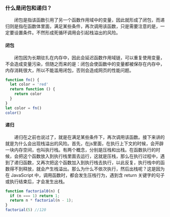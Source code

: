 ### 什么是闭包和递归？
&emsp;&emsp;闭包是指该函数引用了另一个函数作用域中的变量，因此就形成了闭包，而递归则是指在函数体里面，满足某些条件，再次调用该函数，只是需要注意的是，一定要设置条件。不然形成死循环调用会引起栈溢出的风险。
#### 闭包
&emsp;&emsp;闭包因为长期驻扎在内存中，因此会延迟函数作用域链，可以重复使用变量，不会造成变量污染，但随之而来的是：闭包会使函数中的变量都被保存在内存中，内存消耗很大，所以不能滥用闭包，否则会造成网页的性能问题。
```js
function fn() {
  let color = 'red'
  return function () {
    return color
  }
}
let color = fn()
color()
```
#### 递归
&emsp;&emsp;递归在之前也说过了，就是在满足某些条件下，再次调用该函数。接下来讲的就是为什么会出现栈溢出的风险。首先，在js里面，在执行上下文的时候，会开辟一块内存空间，也叫执行栈。有两个概念，分别是压栈和出栈。在函数执行的时候，会把这个函数放入到执行栈里面去运行，这就是压栈，那么在执行过程中，遇到了递归函数，又再次把这个函数加入到执行栈去执行，以此反复，执行栈中的函数得不到释放，就会产生栈溢出。那么为什么不依次执行，然后出栈呢？这是因为在 JavaScript 中，调用函数时，都会发生压栈行为，遇到含 return 关键字的句子或执行结束后，才会发生出栈。
```js
function factorial0(n) {
  if (n === 1) return 1;
  return n * factorial(n - 1);
}
factorial(5) //120
```
